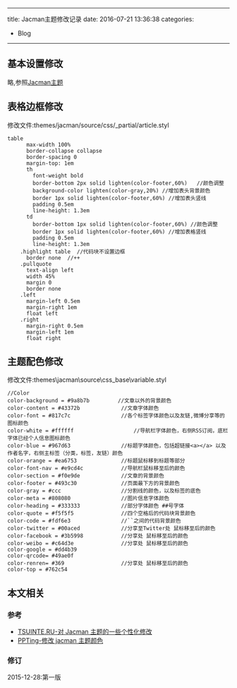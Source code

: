 ----
title: Jacman主题修改记录
date: 2016-07-21 13:36:38
categories:
- Blog
----
## 基本设置修改

略,参照[Jacman主题](http://wuchong.me/jacman/2014/11/20/how-to-use-jacman/#more)

## 表格边框修改

修改文件:themes/jacman/source/css/_partial/article.styl

    table
          max-width 100%
          border-collapse collapse
          border-spacing 0
          margin-top: 1em
          th
            font-weight bold
            border-bottom 2px solid lighten(color-footer,60%)	//颜色调整
            background-color lighten(color-gray,20%) //增加表头背景颜色
            border 1px solid lighten(color-footer,60%) //增加表头竖线
            padding 0.5em
            line-height: 1.3em
          td 
            border-bottom 1px solid lighten(color-footer,60%) //颜色调整
            border 1px solid lighten(color-footer,60%) //增加表格竖线
            padding 0.5em
            line-height: 1.3em
    	.highlight table  //代码块不设置边框
    	  border none  //++
        .pullquote
          text-align left
          width 45%
          margin 0
          border none
        .left
          margin-left 0.5em
          margin-right 1em
          float left
        .right
          margin-right 0.5em
          margin-left 1em
          float right
          
## 主题配色修改

修改文件:themes\jacman\source\css\_base\variable.styl

    //Color
    color-background = #9a8b7b         //文章以外的背景颜色
    color-content = #43372b             //文章字体颜色 
    color-font = #817c7c                //各个标签字体颜色以及友链,微博分享等的图标颜色 
    color-white = #ffffff                   //导航栏字体颜色，右侧RSS订阅，底栏字体已经个人信息图标颜色 
    color-blue = #967d63                //标题字体颜色，包括超链接<a></a> 以及作者名字，右侧主标签（分类，标签，友链）颜色 
    color-orange = #ea6753              //标题鼠标移到标题等部分
    color-font-nav = #e9cd4c            //导航栏鼠标移至后的颜色 
    color-section = #f0e9de             //文章的背景颜色 
    color-footer = #493c30              //页面最下方的背景颜色 
    color-gray = #ccc                   //分割线的颜色，以及标签的底色 
    color-meta = #808080                //图片信息字体颜色 
    color-heading = #333333             //部分字体颜色 ##号字体 
    color-quote = #f5f5f5               //四个空格后的代码块背景颜色 
    color-code = #fdf6e3                //``之间的代码背景颜色 
    color-twitter = #00aced             //分享至Twitter处 鼠标移至后的颜色 
    color-facebook = #3b5998            //分享处 鼠标移至后的颜色 
    color-weibo = #c64d3e               //分享处 鼠标移至后的颜色 
    color-google = #dd4b39 
    color-qrcode= #49ae0f 
    color-renren= #369                  //分享处 鼠标移至后的颜色 
    color-top = #762c54

## 本文相关
### 参考
- [TSUINTE.RU-对 Jacman 主题的一些个性化修改](http://tsuinte.ru/2015/05/03/jacman-theme-customizations/index.html)
- [PPTing-修改 jacman 主题颜色](http://ppting.me/2015/01/26/change-jacman-theme/index.html)

### 修订
2015-12-28:第一版
